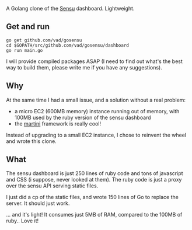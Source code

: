 A Golang clone of the [Sensu](http://sensuapp.org/) dashboard. Lightweight.

Get and run
-----------

```
go get github.com/vad/gosensu
cd $GOPATH/src/github.com/vad/gosensu/dashboard
go run main.go
```

I will provide compiled packages ASAP (I need to find out what's the best way to build them, please write me if you have any suggestions).

Why
---

At the same time I had a small issue, and a solution without a real problem:

* a micro EC2 (600MB memory) instance running out of memory, with 100MB used by the ruby version of the sensu dashboard
* the [martini](https://github.com/codegangsta/martini) framework is really cool!

Instead of upgrading to a small EC2 instance, I chose to reinvent the wheel and wrote this clone.

What
----

The sensu dashboard is just 250 lines of ruby code and tons of javascript and CSS (i suppose, never looked at them). The ruby code is just a proxy over the sensu API serving static files.

I just did a cp of the static files, and wrote 150 lines of Go to replace the server. It should just work.

... and it's light! It consumes just 5MB of RAM, compared to the 100MB of ruby.. Love it!
